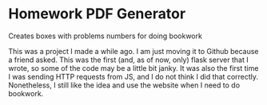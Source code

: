 # Homework PDF Generator

Creates boxes with problems numbers for doing bookwork

This was a project I made a while ago. I am just moving it to Github because a friend asked. This was the first (and, as of now, only) flask server that I wrote, so some of the code may be a little bit janky. It was also the first time I was sending HTTP requests from JS, and I do not think I did that correctly. Nonetheless, I still like the idea and use the website when I need to do bookwork.  

